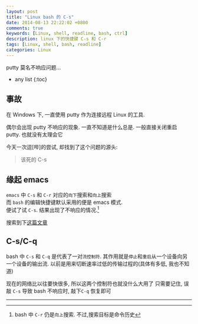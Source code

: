 ```yaml
---
layout: post
title: "Linux bash 的 C-s"
date: 2014-08-13 22:22:02 +0800
comments: true
keywords: [Linux, shell, readline, bash, ctrl]
description: linux 下的快捷键 C-s 和 C-r
tags: [Linux, shell, bash, readline]
categories: Linux
---
```


putty 莫名不响应问题...


<!--more-->
* any list
{:toc}

## 事故 ##

在 Windows 下, 一直使用 putty 作为连接远程 Linux 的工具.

偶尔会出现 putty 不响应的现象. 一直不知道是什么总是.
一般直接关闭重启 putty. 也就没有太理会它

今天一次逗[哔]的尝试, 却找到了这个问题的源头:

> 该死的 C-s

## 缘起 emacs ##

`emacs` 中 `C-s` 和 `C-r` 对应的`向下`搜索和`向上`搜索    
而 `bash` 的编辑快捷键默认采用的便是 emacs 模式.    
便试了试 `C-s`. 结果出现了不响应的情况.[^1]

搜索到下[这篇文章](http://tianya23.blog.51cto.com/1081650/740207)


## C-s/C-q

bash 中 `C-s` 和 `C-q` 是代表了一对`流控制符`.
其作用就是`停止`和`重启`从一个设备向另一个设备的输出流.
以前是用来切断速率过低的传输过程的(具体有多低, 我也不知道)

现在的网络比以往要快很多,
所以这两个控制符也就没什么大用了
只需要记住, 误敲 `C-s` 导致 bash 不响应时, 敲下`C-q` 恢复即可

----

[^1]: bash 中 `C-r` 仍是`向上`搜索. 不过,搜索目标是命令历史
